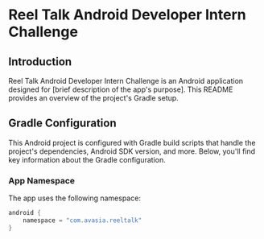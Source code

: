 # Reel Talk Android Developer Intern Challenge

## Introduction

Reel Talk Android Developer Intern Challenge is an Android application designed for [brief description of the app's purpose]. This README provides an overview of the project's Gradle setup.

## Gradle Configuration

This Android project is configured with Gradle build scripts that handle the project's dependencies, Android SDK version, and more. Below, you'll find key information about the Gradle configuration.

### App Namespace

The app uses the following namespace:

```gradle
android {
    namespace = "com.avasia.reeltalk"
}

